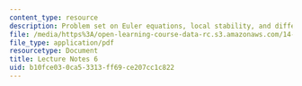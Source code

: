 ```yaml
---
content_type: resource
description: Problem set on Euler equations, local stability, and difference equations.
file: /media/https%3A/open-learning-course-data-rc.s3.amazonaws.com/14-451-dynamic-optimization-methods-with-applications-fall-2009/b10fce030ca53313ff69ce207cc1c822_MIT14_451F09_lec06.pdf
file_type: application/pdf
resourcetype: Document
title: Lecture Notes 6
uid: b10fce03-0ca5-3313-ff69-ce207cc1c822
---
```

